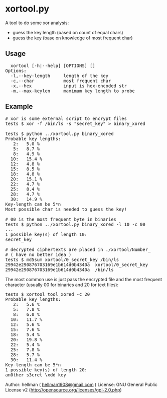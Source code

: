 xortool.py
====================

A tool to do some xor analysis:

  - guess the key length (based on count of equal chars)
  - guess the key (base on knowledge of most frequent char)

Usage
---------------------

<pre>
  xortool [-h|--help] [OPTIONS] [<filename>]
Options:
  -l,--key-length     length of the key
  -c,--char           most frequent char
  -x,--hex            input is hex-encoded str
  -m,--max-keylen     maximum key length to probe
</pre>

Example
---------------------

<pre>
# xor is some external script to encrypt files
tests $ xor -f /bin/ls -s "secret_key" > binary_xored

tests $ python ../xortool.py binary_xored
Probable key lengths:
   2:   5.0 %
   5:   8.7 %
   8:   4.9 %
  10:   15.4 %
  12:   4.8 %
  15:   8.5 %
  18:   4.8 %
  20:   15.1 %
  22:   4.7 %
  25:   8.4 %
  28:   4.7 %
  30:   14.9 %
Key-length can be 5*n
Most possible char is needed to guess the key!

# 00 is the most frequent byte in binaries
tests $ python ../xortool.py binary_xored -l 10 -c 00
...
1 possible key(s) of length 10:
secret_key

# decrypted ciphertexts are placed in ./xortool/Number_<key repr>
# ( have no better idea )
tests $ md5sum xortool/0_secret_key /bin/ls
29942e290876703169e1b614d0b4340a  xortool/0_secret_key
29942e290876703169e1b614d0b4340a  /bin/ls
</pre>

The most common use is just pass the encrypted file and
the most frequent character (usually 00 for binaries and 20 for text files):

<pre>
tests $ xortool tool_xored -c 20
Probable key lengths:
   2:   5.6 %
   5:   7.8 %
   8:   6.0 %
  10:   11.7 %
  12:   5.6 %
  15:   7.6 %
  18:   5.4 %
  20:   19.8 %
  22:   5.4 %
  25:   7.8 %
  28:   5.7 %
  30:   11.4 %
Key-length can be 5*n
1 possible key(s) of length 20:
an0ther s3cret \xdd key
</pre>

Author: hellman ( hellman1908@gmail.com )
License: GNU General Public License v2 (http://opensource.org/licenses/gpl-2.0.php)
